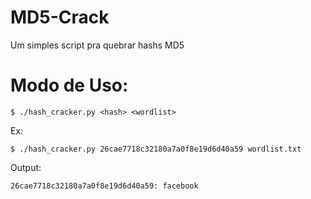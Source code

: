 # MD5-Crack
Um simples script pra quebrar hashs MD5

# Modo de Uso:
```
$ ./hash_cracker.py <hash> <wordlist>
```

Ex:
```
$ ./hash_cracker.py 26cae7718c32180a7a0f8e19d6d40a59 wordlist.txt
```

Output:
```
26cae7718c32180a7a0f8e19d6d40a59: facebook
```
